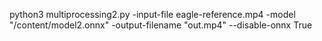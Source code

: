 python3 multiprocessing2.py -input-file eagle-reference.mp4 -model "/content/model2.onnx" -output-filename "out.mp4" --disable-onnx True
